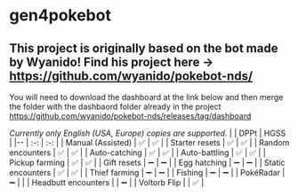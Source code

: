 # gen4pokebot
This project is originally based on the bot made by Wyanido! 
Find his project here -> https://github.com/wyanido/pokebot-nds/
------------------------------------------------------------------------
You will need to download the dashboard at the link below and then merge the folder with the dashbaord folder already in the project
https://github.com/wyanido/pokebot-nds/releases/tag/dashboard

_Currently only English (USA, Europe) copies are supported._
|  						| DPPt | HGSS |
|--						| :-: | :-: |
| Manual (Assisted)     | ✅ | ✅ |
| Starter resets 		| ✅ | ✅ |
| Random encounters		| ✅ | ✅ |
| Auto-catching			| ✅ | ✅ |
| Auto-battling			| ✅ | ✅ |
| Pickup farming		| ✅ | ✅ |
| Gift resets 			| ➖ | ➖ |
| Egg hatching			| ➖ | ➖ |
| Static encounters 	| ✅ | ✅ |
| Thief farming			| ➖ | ➖ |
| Fishing			   	| ➖ | ➖ |
| PokéRadar			   	| ➖ |  |
| Headbutt encounters			   	|  | ➖ |
| Voltorb Flip			   	|  | ✅ |
